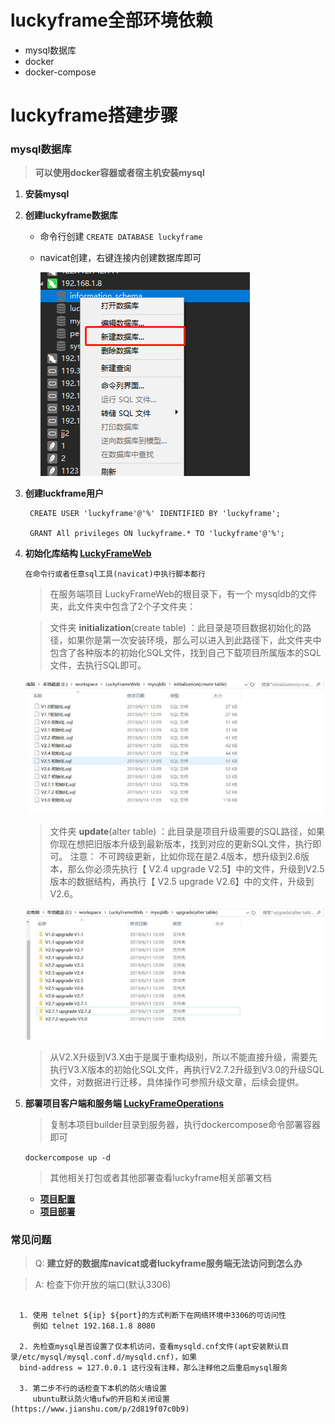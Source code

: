 # luckyframe全部环境依赖

* mysql数据库 
* docker
* docker-compose

# luckyframe搭建步骤

###  mysql数据库 
>**可以使用docker容器或者宿主机安装mysql**

1. **安装mysql**
2. **创建luckyframe数据库**
   - 命令行创建
        `CREATE DATABASE luckyframe`
   - navicat创建，右键连接内创建数据库即可
     
     ![](./readmeRes/img/创建数据库.png)

3. **创建luckframe用户**

        CREATE USER 'luckyframe'@'%' IDENTIFIED BY 'luckyframe';
  
        GRANT All privileges ON luckyframe.* TO 'luckyframe'@'%';

4. **初始化库结构 [LuckyFrameWeb](https://github.com/seagull1985/LuckyFrameWeb)**
    
    `在命令行或者任意sql工具(navicat)中执行脚本都行`

    >在服务端项目 LuckyFrameWeb的根目录下，有一个 mysqldb的文件夹，此文件夹中包含了2个子文件夹：

    >文件夹 **initialization**(create table) ：此目录是项目数据初始化的路径，如果你是第一次安装环境，那么可以进入到此路径下，此文件夹中包含了各种版本的初始化SQL文件，找到自己下载项目所属版本的SQL文件，去执行SQL即可。
        
    ![](/luckyframe/readmeRes/img/initialization.png)
        
    >文件夹  **update**(alter table) ：此目录是项目升级需要的SQL路径，如果你现在想把旧版本升级到最新版本，找到对应的更新SQL文件，执行即可。
    >注意： 不可跨级更新，比如你现在是2.4版本，想升级到2.6版本，那么你必须先执行【 V2.4 upgrade V2.5】中的文件，升级到V2.5版本的数据结构，再执行【 V2.5 upgrade V2.6】中的文件，升级到V2.6。

    ![](/luckyframe/readmeRes/img/sqldb-update.png)

    >从V2.X升级到V3.X由于是属于重构级别，所以不能直接升级，需要先执行V3.X版本的初始化SQL文件，再执行V2.7.2升级到V3.0的升级SQL文件，对数据进行迁移，具体操作可参照升级文章，后续会提供。

5. **部署项目客户端和服务端 [LuckyFrameOperations](https://github.com/luobozz/operations_structs/tree/master/luckyframe)**
    
    >复制本项目builder目录到服务器，执行dockercompose命令部署容器即可
    
    `dockercompose up -d`
    
    >其他相关打包或者其他部署查看luckyframe相关部署文档
    - **[项目配置](http://www.luckyframe.cn/book/yhsc/xmpz-23.html)**
    - **[项目部署](http://www.luckyframe.cn/book/yhsc/xmbs-26.html)**
   
### 常见问题
        
>Q: **建立好的数据库navicat或者luckyframe服务端无法访问到怎么办**

>A: 检查下你开放的端口(默认3306)

```
 
  1. 使用 telnet ${ip} ${port}的方式判断下在网络环境中3306的可访问性
     例如 telnet 192.168.1.8 8080
  
  2. 先检查mysql是否设置了仅本机访问，查看mysqld.cnf文件(apt安装默认目录/etc/mysql/mysql.conf.d/mysqld.cnf)，如果
  bind-address = 127.0.0.1 这行没有注释，那么注释他之后重启mysql服务
  
  3. 第二步不行的话检查下本机的防火墙设置
     ubuntu默认防火墙ufw的开启和关闭设置(https://www.jianshu.com/p/2d819f07c0b9)
      
```